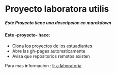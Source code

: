 
# Proyecto laboratora utilis


##### Este Proyecto tiene una descripcion en **marckdown**

####  Este -proyecto- hace:

* Clona los proyectos de los estuadiantes 
* Abre las gh-pages automaticamente 
* Avisa que repositorios remotos existen

Para mas informacion : [Ir a laboratoria](http://www.laboratoria.la)